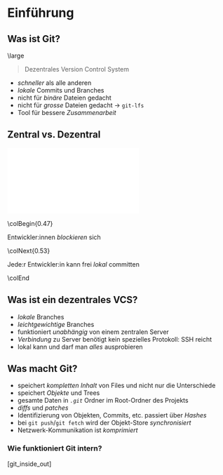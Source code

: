 Einführung
==========


Was ist Git?
------------

\large
> Dezentrales Version Control System

* *schneller* als alle anderen
* *lokale* Commits und Branches
* nicht für *binäre* Dateien gedacht
* nicht für *grosse* Dateien gedacht $\to$ `git-lfs`
* Tool für bessere *Zusammenarbeit*


Zentral vs. Dezentral
---------------------

![decentral_vcs](images/central_vs_decentral_vcs.pdf)

\colBegin{0.47}

Entwickler:innen *blockieren* sich

\colNext{0.53}

Jede:r Entwickler:in kann frei *lokal* committen

\colEnd


Was ist ein dezentrales VCS?
----------------------------

* *lokale* Branches
* *leichtgewichtige* Branches
* funktioniert *unabhängig* von einem zentralen Server
* *Verbindung* zu Server benötigt kein spezielles Protokoll: SSH reicht
* lokal kann und darf man *alles* ausprobieren


Was macht Git?
--------------

* speichert *kompletten Inhalt* von Files und nicht nur die Unterschiede
* speichert *Objekte* und Trees
* gesamte Daten in *`.git`* Ordner im Root-Ordner des Projekts
* *diffs* und *patches*
* Identifizierung von Objekten, Commits, etc. passiert über *Hashes*
* bei `git push`/`git fetch` wird der Objekt-Store *synchronisiert*
* Netzwerk-Kommunikation ist *komprimiert*

### Wie funktioniert Git intern?

[git_inside_out]

